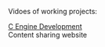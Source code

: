 Vidoes of working projects:

<a href="eng/mlfnk.md">C Engine Development</a><br>
Content sharing website
